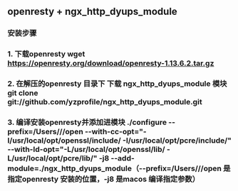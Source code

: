 ## openresty + ngx_http_dyups_module

### 安装步骤

### 1. 下载openresty wget https://openresty.org/download/openresty-1.13.6.2.tar.gz

### 2. 在解压的openresty 目录下 下载 ngx_http_dyups_module 模块 git clone git://github.com/yzprofile/ngx_http_dyups_module.git

### 3. 编译安装openresty并添加进模块 ./configure  --prefix=/Users/**/**/open  --with-cc-opt="-I/usr/local/opt/openssl/include/ -I/usr/local/opt/pcre/include/"    --with-ld-opt="-L/usr/local/opt/openssl/lib/ -L/usr/local/opt/pcre/lib/"    -j8 --add-module=./ngx_http_dyups_module（--prefix=/Users/**/**/open 是指定openresty 安装的位置，-j8 是macos 编译指定参数）





